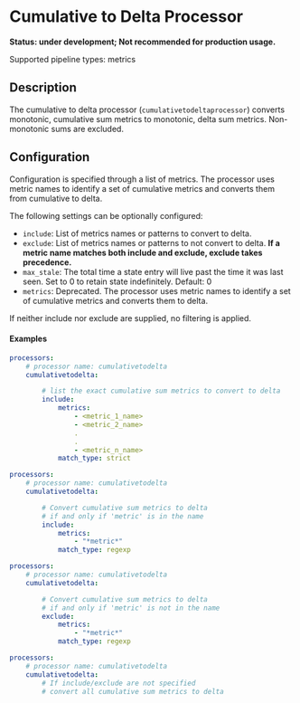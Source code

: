 # Cumulative to Delta Processor

**Status: under development; Not recommended for production usage.**

Supported pipeline types: metrics

## Description

The cumulative to delta processor (`cumulativetodeltaprocessor`) converts monotonic, cumulative sum metrics to monotonic, delta sum metrics. Non-monotonic sums are excluded.    

## Configuration

Configuration is specified through a list of metrics. The processor uses metric names to identify a set of cumulative metrics and converts them from cumulative to delta.

The following settings can be optionally configured:

- `include`: List of metrics names or patterns to convert to delta.
- `exclude`: List of metrics names or patterns to not convert to delta.  **If a metric name matches both include and exclude, exclude takes precedence.**
- `max_stale`: The total time a state entry will live past the time it was last seen. Set to 0 to retain state indefinitely. Default: 0
- `metrics`: Deprecated. The processor uses metric names to identify a set of cumulative metrics and converts them to delta.

If neither include nor exclude are supplied, no filtering is applied.

#### Examples

```yaml
processors:
    # processor name: cumulativetodelta
    cumulativetodelta:

        # list the exact cumulative sum metrics to convert to delta
        include:
            metrics:
                - <metric_1_name>
                - <metric_2_name>
                .
                .
                - <metric_n_name>
            match_type: strict
```

```yaml
processors:
    # processor name: cumulativetodelta
    cumulativetodelta:

        # Convert cumulative sum metrics to delta 
        # if and only if 'metric' is in the name 
        include:
            metrics:
                - "*metric*"
            match_type: regexp
```

```yaml
processors:
    # processor name: cumulativetodelta
    cumulativetodelta:

        # Convert cumulative sum metrics to delta 
        # if and only if 'metric' is not in the name 
        exclude:
            metrics:
                - "*metric*"
            match_type: regexp
```

```yaml
processors:
    # processor name: cumulativetodelta
    cumulativetodelta:
        # If include/exclude are not specified
        # convert all cumulative sum metrics to delta
```
